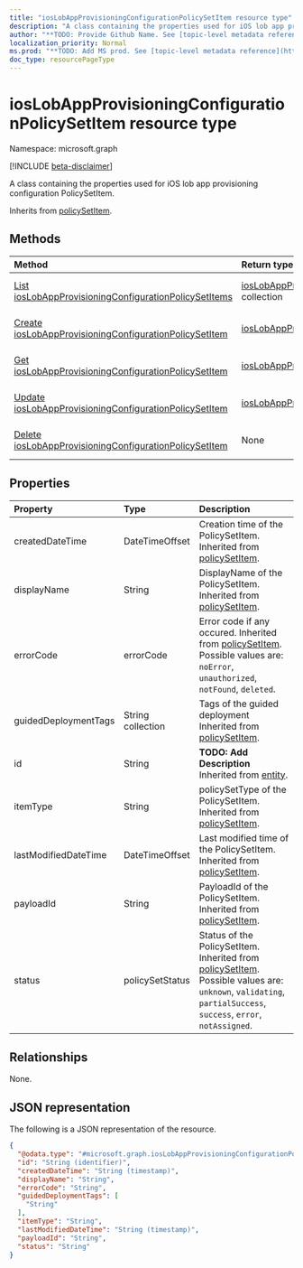 ```yaml
---
title: "iosLobAppProvisioningConfigurationPolicySetItem resource type"
description: "A class containing the properties used for iOS lob app provisioning configuration PolicySetItem."
author: "**TODO: Provide Github Name. See [topic-level metadata reference](https://msgo.azurewebsites.net/add/document/guidelines/metadata.html#topic-level-metadata)**"
localization_priority: Normal
ms.prod: "**TODO: Add MS prod. See [topic-level metadata reference](https://msgo.azurewebsites.net/add/document/guidelines/metadata.html#topic-level-metadata)**"
doc_type: resourcePageType
---
```


# iosLobAppProvisioningConfigurationPolicySetItem resource type

Namespace: microsoft.graph

[!INCLUDE [beta-disclaimer](../../includes/beta-disclaimer.md)]

A class containing the properties used for iOS lob app provisioning configuration PolicySetItem.


Inherits from [policySetItem](../resources/policysetitem.md).

## Methods
|Method|Return type|Description|
|:---|:---|:---|
|[List iosLobAppProvisioningConfigurationPolicySetItems](../api/ioslobappprovisioningconfigurationpolicysetitem-list.md)|[iosLobAppProvisioningConfigurationPolicySetItem](../resources/ioslobappprovisioningconfigurationpolicysetitem.md) collection|Get a list of the [iosLobAppProvisioningConfigurationPolicySetItem](../resources/ioslobappprovisioningconfigurationpolicysetitem.md) objects and their properties.|
|[Create iosLobAppProvisioningConfigurationPolicySetItem](../api/ioslobappprovisioningconfigurationpolicysetitem-create.md)|[iosLobAppProvisioningConfigurationPolicySetItem](../resources/ioslobappprovisioningconfigurationpolicysetitem.md)|Create a new [iosLobAppProvisioningConfigurationPolicySetItem](../resources/ioslobappprovisioningconfigurationpolicysetitem.md) object.|
|[Get iosLobAppProvisioningConfigurationPolicySetItem](../api/ioslobappprovisioningconfigurationpolicysetitem-get.md)|[iosLobAppProvisioningConfigurationPolicySetItem](../resources/ioslobappprovisioningconfigurationpolicysetitem.md)|Read the properties and relationships of an [iosLobAppProvisioningConfigurationPolicySetItem](../resources/ioslobappprovisioningconfigurationpolicysetitem.md) object.|
|[Update iosLobAppProvisioningConfigurationPolicySetItem](../api/ioslobappprovisioningconfigurationpolicysetitem-update.md)|[iosLobAppProvisioningConfigurationPolicySetItem](../resources/ioslobappprovisioningconfigurationpolicysetitem.md)|Update the properties of an [iosLobAppProvisioningConfigurationPolicySetItem](../resources/ioslobappprovisioningconfigurationpolicysetitem.md) object.|
|[Delete iosLobAppProvisioningConfigurationPolicySetItem](../api/ioslobappprovisioningconfigurationpolicysetitem-delete.md)|None|Deletes an [iosLobAppProvisioningConfigurationPolicySetItem](../resources/ioslobappprovisioningconfigurationpolicysetitem.md) object.|

## Properties
|Property|Type|Description|
|:---|:---|:---|
|createdDateTime|DateTimeOffset|Creation time of the PolicySetItem. Inherited from [policySetItem](../resources/policysetitem.md).|
|displayName|String|DisplayName of the PolicySetItem. Inherited from [policySetItem](../resources/policysetitem.md).|
|errorCode|errorCode|Error code if any occured. Inherited from [policySetItem](../resources/policysetitem.md). Possible values are: `noError`, `unauthorized`, `notFound`, `deleted`.|
|guidedDeploymentTags|String collection|Tags of the guided deployment Inherited from [policySetItem](../resources/policysetitem.md).|
|id|String|**TODO: Add Description** Inherited from [entity](../resources/entity.md).|
|itemType|String|policySetType of the PolicySetItem. Inherited from [policySetItem](../resources/policysetitem.md).|
|lastModifiedDateTime|DateTimeOffset|Last modified time of the PolicySetItem. Inherited from [policySetItem](../resources/policysetitem.md).|
|payloadId|String|PayloadId of the PolicySetItem. Inherited from [policySetItem](../resources/policysetitem.md).|
|status|policySetStatus|Status of the PolicySetItem. Inherited from [policySetItem](../resources/policysetitem.md). Possible values are: `unknown`, `validating`, `partialSuccess`, `success`, `error`, `notAssigned`.|

## Relationships
None.

## JSON representation
The following is a JSON representation of the resource.
<!-- {
  "blockType": "resource",
  "keyProperty": "id",
  "@odata.type": "microsoft.graph.iosLobAppProvisioningConfigurationPolicySetItem",
  "baseType": "microsoft.graph.policySetItem",
  "openType": false
}
-->
``` json
{
  "@odata.type": "#microsoft.graph.iosLobAppProvisioningConfigurationPolicySetItem",
  "id": "String (identifier)",
  "createdDateTime": "String (timestamp)",
  "displayName": "String",
  "errorCode": "String",
  "guidedDeploymentTags": [
    "String"
  ],
  "itemType": "String",
  "lastModifiedDateTime": "String (timestamp)",
  "payloadId": "String",
  "status": "String"
}
```


